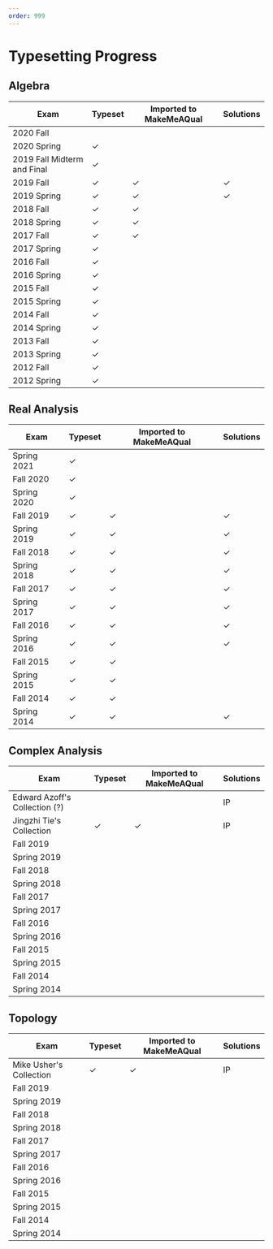 ```yaml
---
order: 999
---
```


# Typesetting Progress

## Algebra

| Exam                        | Typeset   | Imported to MakeMeAQual   | Solutions   |
| -------------               | --------- | ------------------------- | ----------- |
| 2020 Fall                   |           |                           |             |
| 2020 Spring                 | ✓         |                           |             |
| 2019 Fall Midterm and Final | ✓         |                           |             |
| 2019 Fall                   | ✓         | ✓                         | ✓           |
| 2019 Spring                 | ✓         | ✓                         | ✓           |
| 2018 Fall                   | ✓         | ✓                         |             |
| 2018 Spring                 | ✓         | ✓                         |             |
| 2017 Fall                   | ✓         | ✓                         |             |
| 2017 Spring                 | ✓         |                           |             |
| 2016 Fall                   | ✓         |                           |             |
| 2016 Spring                 | ✓         |                           |             |
| 2015 Fall                   | ✓         |                           |             |
| 2015 Spring                 | ✓         |                           |             |
| 2014 Fall                   | ✓         |                           |             |
| 2014 Spring                 | ✓         |                           |             |
| 2013 Fall                   | ✓         |                           |             |
| 2013 Spring                 | ✓         |                           |             |
| 2012 Fall                   | ✓         |                           |             |
| 2012 Spring                 | ✓         |                           |             |

## Real Analysis

| Exam        | Typeset | Imported to MakeMeAQual | Solutions |
|-------------|---------|-------------------------|-----------|
| Spring 2021 | ✓       |                         |           |
| Fall 2020   | ✓       |                         |           |
| Spring 2020 | ✓       |                         |           |
| Fall 2019   | ✓       | ✓                       | ✓         |
| Spring 2019 | ✓       | ✓                       | ✓         |
| Fall 2018   | ✓       | ✓                       | ✓         |
| Spring 2018 | ✓       | ✓                       | ✓         |
| Fall 2017   | ✓       | ✓                       | ✓         |
| Spring 2017 | ✓       | ✓                       | ✓         |
| Fall 2016   | ✓       | ✓                       | ✓         |
| Spring 2016 | ✓       | ✓                       | ✓         |
| Fall 2015   | ✓       | ✓                       |           |
| Spring 2015 | ✓       | ✓                       |           |
| Fall 2014   | ✓       | ✓                       |           |
| Spring 2014 | ✓       | ✓                       | ✓         |


## Complex Analysis

| Exam                          | Typeset   | Imported to MakeMeAQual   | Solutions   |
| -----------------------       | --------- | ------------------------- | ----------- |
| Edward Azoff's Collection (?) |           |                           | IP          |
| Jingzhi Tie's Collection      | ✓         | ✓                         | IP          |
| Fall 2019                     |           |                           |             |
| Spring 2019                   |           |                           |             |
| Fall 2018                     |           |                           |             |
| Spring 2018                   |           |                           |             |
| Fall 2017                     |           |                           |             |
| Spring 2017                   |           |                           |             |
| Fall 2016                     |           |                           |             |
| Spring 2016                   |           |                           |             |
| Fall 2015                     |           |                           |             |
| Spring 2015                   |           |                           |             |
| Fall 2014                     |           |                           |             |
| Spring 2014                   |           |                           |             |



## Topology


| Exam                    | Typeset   | Imported to MakeMeAQual   | Solutions   |
| ----------------------- | --------- | ------------------------- | ----------- |
| Mike Usher's Collection | ✓         | ✓                         | IP          |
| Fall 2019               |           |                           |             |
| Spring 2019             |           |                           |             |
| Fall 2018               |           |                           |             |
| Spring 2018             |           |                           |             |
| Fall 2017               |           |                           |             |
| Spring 2017             |           |                           |             |
| Fall 2016               |           |                           |             |
| Spring 2016             |           |                           |             |
| Fall 2015               |           |                           |             |
| Spring 2015             |           |                           |             |
| Fall 2014               |           |                           |             |
| Spring 2014             |           |                           |             |


